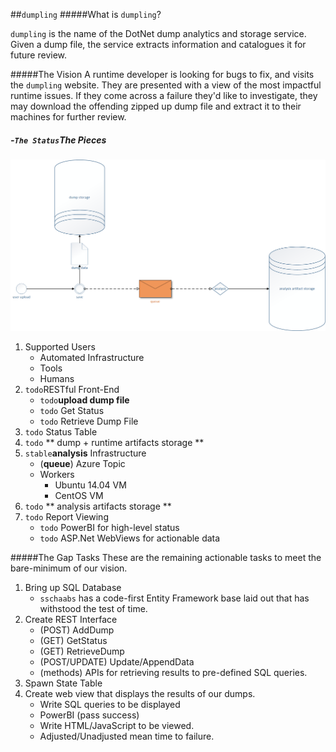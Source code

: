 ##`dumpling`
#####What is `dumpling`?

`dumpling` is the name of the DotNet dump analytics and storage service. Given a dump file, the service extracts information and catalogues it for future review.

#####The Vision
A runtime developer is looking for bugs to fix, and visits the `dumpling` website. They are presented with a view of the most impactful runtime issues. If they come across a failure they'd like to investigate, they may download the offending zipped up dump file and extract it to their machines for further review.

##### -`The Status`The Pieces
![For Context](images/drawing1.png)

1. Supported Users
   - Automated Infrastructure
   - Tools
   - Humans
2. `todo`RESTful Front-End
   - `todo`**upload dump file**
   - `todo` Get Status
   - `todo` Retrieve Dump File
3. `todo` Status Table
4. `todo` ** dump + runtime artifacts storage **
5. `stable`**analysis** Infrastructure
	- (**queue**) Azure Topic
	- Workers
		- Ubuntu 14.04 VM
		- CentOS VM
6. `todo` ** analysis artifacts storage **
7. `todo` Report Viewing
   - `todo` PowerBI for high-level status
   - `todo` ASP.Net WebViews for actionable data

#####The Gap Tasks
These are the remaining actionable tasks to meet the bare-minimum of our vision.

1. Bring up SQL Database
    - `sschaabs` has a code-first Entity Framework base laid out that has withstood the test of time.
2. Create REST Interface
	- (POST) AddDump
	- (GET) GetStatus
	- (GET) RetrieveDump
	- (POST/UPDATE) Update/AppendData
	- (methods) APIs for retrieving results to pre-defined SQL queries.
3. Spawn State Table
4. Create web view that displays the results of our dumps.
	- Write SQL queries to be displayed
	- PowerBI (pass success)
	- Write HTML/JavaScript to be viewed.
	- Adjusted/Unadjusted mean time to failure.


